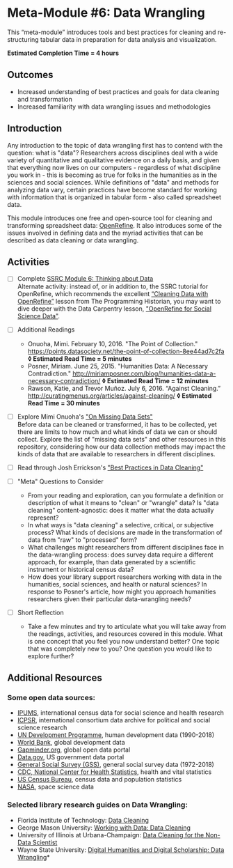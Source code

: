# Meta-Module #6: Data Wrangling

This “meta-module” introduces tools and best practices for cleaning and re-structuring tabular data in preparation for data analysis and visualization. 

**Estimated Completion Time = 4 hours**

## Outcomes

* Increased understanding of best practices and goals for data cleaning and transformation
* Increased familiarity with data wrangling issues and methodologies

## Introduction

Any introduction to the topic of data wrangling first has to contend with the question: what is "data"? Researchers across disciplines deal with a wide variety of quantitative and qualitative evidence on a daily basis, and given that everything now lives on our computers - regardless of what discipline you work in - this is becoming as true for folks in the humanities as in the sciences and social sciences. While definitions of "data" and methods for analyzing data vary, certain practices have become standard for working with information that is organized in tabular form - also called spreadsheet data. 

This module introduces one free and open-source tool for cleaning and transforming spreadsheet data: [OpenRefine](http://openrefine.org/). It also introduces some of the issues involved in defining data and the myriad activities that can be described as data cleaning or data wrangling.

## Activities

- [ ] Complete [SSRC Module 6: Thinking about Data](https://labs.ssrc.org/dds/articles/6-thinking-about-data/) <br>
	Alternate activity: instead of, or in addition to, the SSRC tutorial for OpenRefine, which recommends the excellent [“Cleaning Data with OpenRefine”](https://programminghistorian.org/en/lessons/cleaning-data-with-openrefine) lesson from The Programming Historian, you may want to dive deeper with the Data Carpentry lesson, ["OpenRefine for Social Science Data"](https://datacarpentry.org/openrefine-socialsci/).

- [ ] Additional Readings
	* Onuoha, Mimi. February 10, 2016. "The Point of Collection." https://points.datasociety.net/the-point-of-collection-8ee44ad7c2fa **◊  Estimated Read Time = 5 minutes**
	* Posner, Miriam. June 25, 2015. "Humanities Data: A Necessary Contradiction." http://miriamposner.com/blog/humanities-data-a-necessary-contradiction/ **◊  Estimated Read Time = 12 minutes**
	* Rawson, Katie, and Trevor Muñoz. July 6, 2016. “Against Cleaning.” http://curatingmenus.org/articles/against-cleaning/ **◊  Estimated Read Time = 30 minutes**

- [ ] Explore Mimi Onuoha's ["On Missing Data Sets"](https://github.com/MimiOnuoha/missing-datasets) <br>
	Before data can be cleaned or transformed, it has to be collected, yet there are limits to how much and what kinds of data we can or should collect. Explore the list of "missing data sets" and other resources in this repository, considering how our data collection methods may impact the kinds of data that are available to researchers in different disciplines.

- [ ] Read through Josh Errickson's ["Best Practices in Data Cleaning"](https://dept.stat.lsa.umich.edu/~jerrick/courses/stat701/notes/dataclean.html#content) <br>

- [ ] "Meta" Questions to Consider
	* From your reading and exploration, can you formulate a definition or description of what it means to "clean" or "wrangle" data? Is "data cleaning" content-agnostic: does it matter what the data actually represent?
	* In what ways is "data cleaning" a selective, critical, or subjective process? What kinds of decisions are made in the transformation of data from "raw" to "processed" form?
	* What challenges might researchers from different disciplines face in the data-wrangling process: does survey data require a different approach, for example, than data generated by a scientific instrument or historical census data? 
	* How does your library support researchers working with data in the humanities, social sciences, and health or natural sciences? In response to Posner's article, how might you approach humanities researchers given their particular data-wrangling needs?

- [ ] Short Reflection
	* Take a few minutes and try to articulate what you will take away from the readings, activities, and resources covered in this module. What is one concept that you feel you now understand better? One topic that was completely new to you? One question you would like to explore further? 

## Additional Resources

### Some open data sources:

* [IPUMS](https://international.ipums.org/international/), international census data for social science and health research
* [ICPSR](https://www.icpsr.umich.edu/icpsrweb/), international consortium data archive for political and social science research
* [UN Development Programme](http://hdr.undp.org/en/data), human development data (1990-2018)
* [World Bank](https://data.worldbank.org/), global development data
* [Gapminder.org](https://www.gapminder.org/data/), global open data portal
* [Data.gov](https://www.data.gov/), US government data portal
* [General Social Survey (GSS)](http://gss.norc.org/), general social survey data (1972-2018)
* [CDC, National Center for Health Statistics](https://www.cdc.gov/nchs/index.htm), health and vital statistics
* [US Census Bureau](https://www.census.gov/), census data and population statistics
* [NASA](https://nssdc.gsfc.nasa.gov/), space science data

### Selected library research guides on Data Wrangling:

* Florida Institute of Technology: [Data Cleaning](https://libguides.lib.fit.edu/c.php?g=871558&p=6256316)
* George Mason University: [Working with Data: Data Cleaning](https://infoguides.gmu.edu/data-work/cleaning)
* University of Illinois at Urbana-Champaign: [Data Cleaning for the Non-Data Scientist](https://guides.library.illinois.edu/datacleaning)
* Wayne State University: [Digital Humanities and Digital Scholarship: Data Wrangling](https://guides.lib.wayne.edu/c.php?g=611950&p=4250920)* 